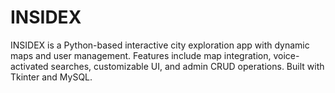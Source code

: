 # INSIDEX
 INSIDEX is a Python-based interactive city exploration app with dynamic maps and user management. Features include map integration, voice-activated searches, customizable UI, and admin CRUD operations. Built with Tkinter and MySQL.
